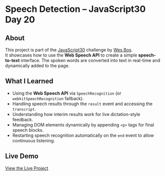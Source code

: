 # Speech Detection – JavaScript30 Day 20

## About  
This project is part of the [JavaScript30](https://javascript30.com) challenge by [Wes Bos](https://github.com/wesbos).  
It showcases how to use the **Web Speech API** to create a simple **speech-to-text** interface. The spoken words are converted into text in real-time and dynamically added to the page.

## What I Learned  
- Using the **Web Speech API** via `SpeechRecognition` (or `webkitSpeechRecognition` fallback).
- Handling speech results through the `result` event and accessing the `transcript`.
- Understanding how interim results work for live dictation-style feedback.
- Managing DOM elements dynamically by appending `<p>` tags for final speech blocks.
- Restarting speech recognition automatically on the `end` event to allow continuous listening.


## Live Demo  
[View the Live Project](https://m-anees-c.github.io/javascript30/day20-native-speech-recognition/)